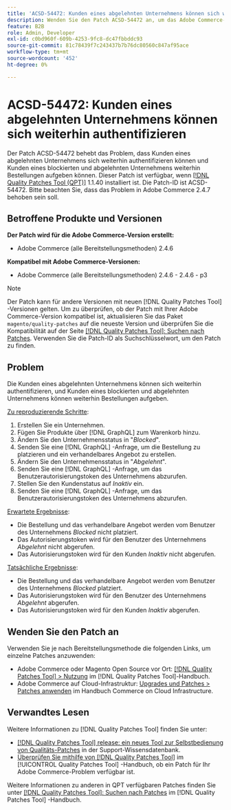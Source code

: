 ```yaml
---
title: 'ACSD-54472: Kunden eines abgelehnten Unternehmens können sich weiterhin authentifizieren'
description: Wenden Sie den Patch ACSD-54472 an, um das Adobe Commerce-Problem zu beheben, bei dem Kunden eines abgelehnten Unternehmens sich weiterhin authentifizieren können und Kunden eines blockierten und abgelehnten Unternehmens weiterhin Bestellungen aufgeben können.
feature: B2B
role: Admin, Developer
exl-id: c0bd960f-609b-4253-9fc8-dc47fbbddc93
source-git-commit: 81c78439f7c243437b7b76dc80560c847af95ace
workflow-type: tm+mt
source-wordcount: '452'
ht-degree: 0%

---
```


# ACSD-54472: Kunden eines abgelehnten Unternehmens können sich weiterhin authentifizieren

Der Patch ACSD-54472 behebt das Problem, dass Kunden eines abgelehnten Unternehmens sich weiterhin authentifizieren können und Kunden eines blockierten und abgelehnten Unternehmens weiterhin Bestellungen aufgeben können. Dieser Patch ist verfügbar, wenn [[!DNL Quality Patches Tool (QPT)]](https://experienceleague.adobe.com/en/docs/commerce-knowledge-base/kb/announcements/commerce-announcements/magento-quality-patches-released-new-tool-to-self-serve-quality-patches) 1.1.40 installiert ist. Die Patch-ID ist ACSD-54472. Bitte beachten Sie, dass das Problem in Adobe Commerce 2.4.7 behoben sein soll.

## Betroffene Produkte und Versionen

**Der Patch wird für die Adobe Commerce-Version erstellt:**

* Adobe Commerce (alle Bereitstellungsmethoden) 2.4.6

**Kompatibel mit Adobe Commerce-Versionen:**

* Adobe Commerce (alle Bereitstellungsmethoden) 2.4.6 - 2.4.6 - p3

>[!NOTE]
>
>Der Patch kann für andere Versionen mit neuen [!DNL Quality Patches Tool] -Versionen gelten. Um zu überprüfen, ob der Patch mit Ihrer Adobe Commerce-Version kompatibel ist, aktualisieren Sie das Paket `magento/quality-patches` auf die neueste Version und überprüfen Sie die Kompatibilität auf der Seite [[!DNL Quality Patches Tool]: Suchen nach Patches](https://experienceleague.adobe.com/tools/commerce-quality-patches/index.html). Verwenden Sie die Patch-ID als Suchschlüsselwort, um den Patch zu finden.

## Problem

Die Kunden eines abgelehnten Unternehmens können sich weiterhin authentifizieren, und Kunden eines blockierten und abgelehnten Unternehmens können weiterhin Bestellungen aufgeben.

<u>Zu reproduzierende Schritte</u>:

1. Erstellen Sie ein Unternehmen.
1. Fügen Sie Produkte über [!DNL GraphQL] zum Warenkorb hinzu.
1. Ändern Sie den Unternehmensstatus in &quot;*Blocked*&quot;.
1. Senden Sie eine [!DNL GraphQL] -Anfrage, um die Bestellung zu platzieren und ein verhandelbares Angebot zu erstellen.
1. Ändern Sie den Unternehmensstatus in &quot;*Abgelehnt*&quot;.
1. Senden Sie eine [!DNL GraphQL] -Anfrage, um das Benutzerautorisierungstoken des Unternehmens abzurufen.
1. Stellen Sie den Kundenstatus auf *Inaktiv* ein.
1. Senden Sie eine [!DNL GraphQL] -Anfrage, um das Benutzerautorisierungstoken des Unternehmens abzurufen.

<u>Erwartete Ergebnisse</u>:

* Die Bestellung und das verhandelbare Angebot werden vom Benutzer des Unternehmens *Blocked* nicht platziert.
* Das Autorisierungstoken wird für den Benutzer des Unternehmens *Abgelehnt* nicht abgerufen.
* Das Autorisierungstoken wird für den Kunden *Inaktiv* nicht abgerufen.

<u>Tatsächliche Ergebnisse</u>:

* Die Bestellung und das verhandelbare Angebot werden vom Benutzer des Unternehmens *Blocked* platziert.
* Das Autorisierungstoken wird für den Benutzer des Unternehmens *Abgelehnt* abgerufen.
* Das Autorisierungstoken wird für den Kunden *Inaktiv* abgerufen.

## Wenden Sie den Patch an

Verwenden Sie je nach Bereitstellungsmethode die folgenden Links, um einzelne Patches anzuwenden:

* Adobe Commerce oder Magento Open Source vor Ort: [[!DNL Quality Patches Tool] > Nutzung](/help/tools/quality-patches-tool/usage.md) im [!DNL Quality Patches Tool]-Handbuch.
* Adobe Commerce auf Cloud-Infrastruktur: [Upgrades und Patches > Patches anwenden](https://experienceleague.adobe.com/docs/commerce-cloud-service/user-guide/develop/upgrade/apply-patches.html) im Handbuch Commerce on Cloud Infrastructure.

## Verwandtes Lesen

Weitere Informationen zu [!DNL Quality Patches Tool] finden Sie unter:

* [[!DNL Quality Patches Tool] release: ein neues Tool zur Selbstbedienung von Qualitäts-Patches](https://experienceleague.adobe.com/en/docs/commerce-knowledge-base/kb/announcements/commerce-announcements/magento-quality-patches-released-new-tool-to-self-serve-quality-patches) in der Support-Wissensdatenbank.
* [Überprüfen Sie mithilfe von  [!DNL Quality Patches Tool]](/help/tools/quality-patches-tool/patches-available-in-qpt/check-patch-for-magento-issue-with-magento-quality-patches.md) im [!UICONTROL Quality Patches Tool] -Handbuch, ob ein Patch für Ihr Adobe Commerce-Problem verfügbar ist.


Weitere Informationen zu anderen in QPT verfügbaren Patches finden Sie unter [[!DNL Quality Patches Tool]: Suchen nach Patches](https://experienceleague.adobe.com/tools/commerce-quality-patches/index.html) im [!DNL Quality Patches Tool] -Handbuch.
